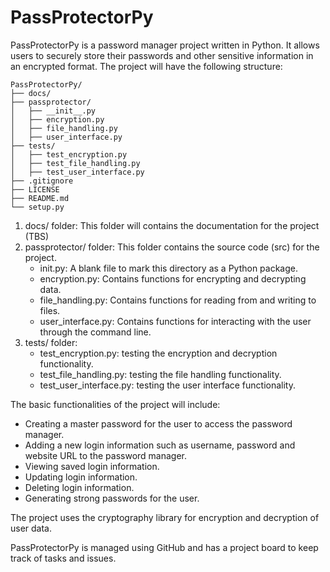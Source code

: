# PassProtectorPy

PassProtectorPy is a password manager project written in Python. It allows users to securely store their passwords and other sensitive information in an encrypted format. The project will have the following structure:

```
PassProtectorPy/
├── docs/
├── passprotector/
│   ├── __init__.py
│   ├── encryption.py
│   ├── file_handling.py
│   ├── user_interface.py
├── tests/
│   ├── test_encryption.py
│   ├── test_file_handling.py
│   ├── test_user_interface.py
├── .gitignore
├── LICENSE
├── README.md
└── setup.py
```

1. docs/ folder: This folder will contains the documentation for the project (TBS)
2. passprotector/ folder: This folder contains the source code (src) for the project. 
    - init.py: A blank file to mark this directory as a Python package.
    - encryption.py: Contains functions for encrypting and decrypting data.
    - file_handling.py: Contains functions for reading from and writing to files.
    - user_interface.py: Contains functions for interacting with the user through the command line.
3. tests/ folder:
    - test_encryption.py: testing the encryption and decryption functionality.
    - test_file_handling.py: testing the file handling functionality.
    -  test_user_interface.py: testing the user interface functionality.

The basic functionalities of the project will include:

- Creating a master password for the user to access the password manager.
- Adding a new login information such as username, password and website URL to the password manager.
- Viewing saved login information.
- Updating login information.
- Deleting login information.
- Generating strong passwords for the user.

The project uses the cryptography library for encryption and decryption of user data.

PassProtectorPy is managed using GitHub and has a project board to keep track of tasks and issues.